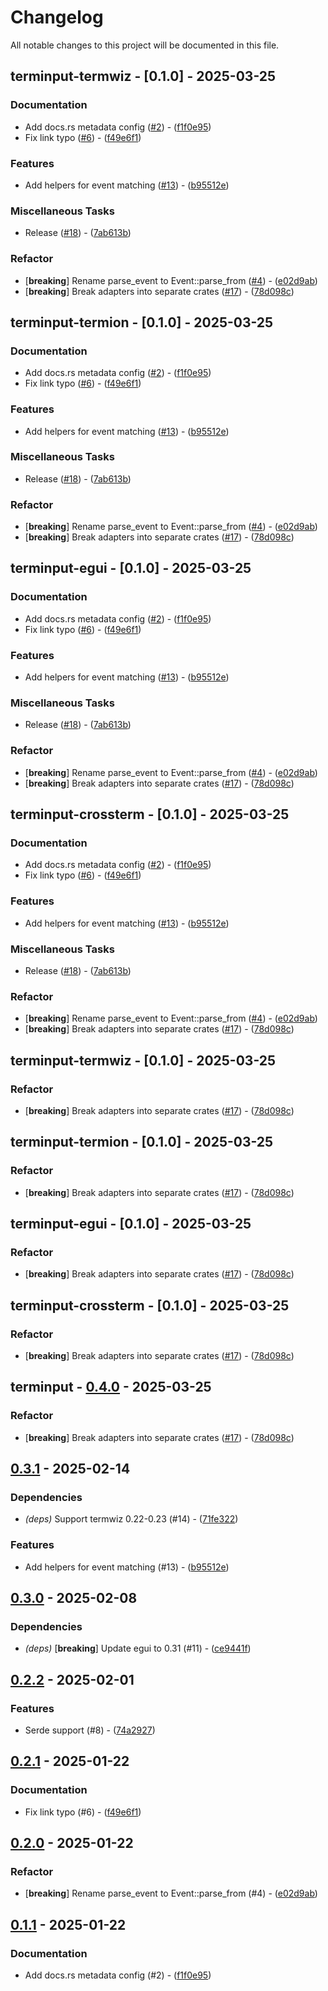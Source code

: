 # Changelog

All notable changes to this project will be documented in this file.

## terminput-termwiz - [0.1.0] - 2025-03-25

### Documentation

- Add docs.rs metadata config ([#2](https://github.com/aschey/terminput/issues/2)) - ([f1f0e95](https://github.com/aschey/terminput/commit/f1f0e957540eedc2fdab8d2ff7011497187dc540))
- Fix link typo ([#6](https://github.com/aschey/terminput/issues/6)) - ([f49e6f1](https://github.com/aschey/terminput/commit/f49e6f1904cabe52c4124e4d1b2821f40ba0dd80))

### Features

- Add helpers for event matching ([#13](https://github.com/aschey/terminput/issues/13)) - ([b95512e](https://github.com/aschey/terminput/commit/b95512ebae0fb5fb0234a8120bf8031e52bcedc8))

### Miscellaneous Tasks

- Release ([#18](https://github.com/aschey/terminput/issues/18)) - ([7ab613b](https://github.com/aschey/terminput/commit/7ab613b7db77b792a7252fd1a1ac3004d19de355))

### Refactor

- [**breaking**] Rename parse_event to Event::parse_from ([#4](https://github.com/aschey/terminput/issues/4)) - ([e02d9ab](https://github.com/aschey/terminput/commit/e02d9ab77aa82c487676ee5e76e65bd7c7cbd469))
- [**breaking**] Break adapters into separate crates ([#17](https://github.com/aschey/terminput/issues/17)) - ([78d098c](https://github.com/aschey/terminput/commit/78d098cf9629a53cab25cd16a488351e95497f69))

## terminput-termion - [0.1.0] - 2025-03-25

### Documentation

- Add docs.rs metadata config ([#2](https://github.com/aschey/terminput/issues/2)) - ([f1f0e95](https://github.com/aschey/terminput/commit/f1f0e957540eedc2fdab8d2ff7011497187dc540))
- Fix link typo ([#6](https://github.com/aschey/terminput/issues/6)) - ([f49e6f1](https://github.com/aschey/terminput/commit/f49e6f1904cabe52c4124e4d1b2821f40ba0dd80))

### Features

- Add helpers for event matching ([#13](https://github.com/aschey/terminput/issues/13)) - ([b95512e](https://github.com/aschey/terminput/commit/b95512ebae0fb5fb0234a8120bf8031e52bcedc8))

### Miscellaneous Tasks

- Release ([#18](https://github.com/aschey/terminput/issues/18)) - ([7ab613b](https://github.com/aschey/terminput/commit/7ab613b7db77b792a7252fd1a1ac3004d19de355))

### Refactor

- [**breaking**] Rename parse_event to Event::parse_from ([#4](https://github.com/aschey/terminput/issues/4)) - ([e02d9ab](https://github.com/aschey/terminput/commit/e02d9ab77aa82c487676ee5e76e65bd7c7cbd469))
- [**breaking**] Break adapters into separate crates ([#17](https://github.com/aschey/terminput/issues/17)) - ([78d098c](https://github.com/aschey/terminput/commit/78d098cf9629a53cab25cd16a488351e95497f69))

## terminput-egui - [0.1.0] - 2025-03-25

### Documentation

- Add docs.rs metadata config ([#2](https://github.com/aschey/terminput/issues/2)) - ([f1f0e95](https://github.com/aschey/terminput/commit/f1f0e957540eedc2fdab8d2ff7011497187dc540))
- Fix link typo ([#6](https://github.com/aschey/terminput/issues/6)) - ([f49e6f1](https://github.com/aschey/terminput/commit/f49e6f1904cabe52c4124e4d1b2821f40ba0dd80))

### Features

- Add helpers for event matching ([#13](https://github.com/aschey/terminput/issues/13)) - ([b95512e](https://github.com/aschey/terminput/commit/b95512ebae0fb5fb0234a8120bf8031e52bcedc8))

### Miscellaneous Tasks

- Release ([#18](https://github.com/aschey/terminput/issues/18)) - ([7ab613b](https://github.com/aschey/terminput/commit/7ab613b7db77b792a7252fd1a1ac3004d19de355))

### Refactor

- [**breaking**] Rename parse_event to Event::parse_from ([#4](https://github.com/aschey/terminput/issues/4)) - ([e02d9ab](https://github.com/aschey/terminput/commit/e02d9ab77aa82c487676ee5e76e65bd7c7cbd469))
- [**breaking**] Break adapters into separate crates ([#17](https://github.com/aschey/terminput/issues/17)) - ([78d098c](https://github.com/aschey/terminput/commit/78d098cf9629a53cab25cd16a488351e95497f69))

## terminput-crossterm - [0.1.0] - 2025-03-25

### Documentation

- Add docs.rs metadata config ([#2](https://github.com/aschey/terminput/issues/2)) - ([f1f0e95](https://github.com/aschey/terminput/commit/f1f0e957540eedc2fdab8d2ff7011497187dc540))
- Fix link typo ([#6](https://github.com/aschey/terminput/issues/6)) - ([f49e6f1](https://github.com/aschey/terminput/commit/f49e6f1904cabe52c4124e4d1b2821f40ba0dd80))

### Features

- Add helpers for event matching ([#13](https://github.com/aschey/terminput/issues/13)) - ([b95512e](https://github.com/aschey/terminput/commit/b95512ebae0fb5fb0234a8120bf8031e52bcedc8))

### Miscellaneous Tasks

- Release ([#18](https://github.com/aschey/terminput/issues/18)) - ([7ab613b](https://github.com/aschey/terminput/commit/7ab613b7db77b792a7252fd1a1ac3004d19de355))

### Refactor

- [**breaking**] Rename parse_event to Event::parse_from ([#4](https://github.com/aschey/terminput/issues/4)) - ([e02d9ab](https://github.com/aschey/terminput/commit/e02d9ab77aa82c487676ee5e76e65bd7c7cbd469))
- [**breaking**] Break adapters into separate crates ([#17](https://github.com/aschey/terminput/issues/17)) - ([78d098c](https://github.com/aschey/terminput/commit/78d098cf9629a53cab25cd16a488351e95497f69))

## terminput-termwiz - [0.1.0] - 2025-03-25
### Refactor

- [**breaking**] Break adapters into separate crates ([#17](https://github.com/aschey/terminput/issues/17)) - ([78d098c](https://github.com/aschey/terminput/commit/78d098cf9629a53cab25cd16a488351e95497f69))

## terminput-termion - [0.1.0] - 2025-03-25

### Refactor

- [**breaking**] Break adapters into separate crates ([#17](https://github.com/aschey/terminput/issues/17)) - ([78d098c](https://github.com/aschey/terminput/commit/78d098cf9629a53cab25cd16a488351e95497f69))

## terminput-egui - [0.1.0] - 2025-03-25

### Refactor

- [**breaking**] Break adapters into separate crates ([#17](https://github.com/aschey/terminput/issues/17)) - ([78d098c](https://github.com/aschey/terminput/commit/78d098cf9629a53cab25cd16a488351e95497f69))

## terminput-crossterm - [0.1.0] - 2025-03-25

### Refactor

- [**breaking**] Break adapters into separate crates ([#17](https://github.com/aschey/terminput/issues/17)) - ([78d098c](https://github.com/aschey/terminput/commit/78d098cf9629a53cab25cd16a488351e95497f69))

## terminput - [0.4.0](https://github.com/aschey/terminput/compare/0.3.1..0.4.0) - 2025-03-25

### Refactor

- [**breaking**] Break adapters into separate crates ([#17](https://github.com/aschey/terminput/issues/17)) - ([78d098c](https://github.com/aschey/terminput/commit/78d098cf9629a53cab25cd16a488351e95497f69))

## [0.3.1](https://github.com/aschey/terminput/compare/0.3.0..0.3.1) - 2025-02-14

### Dependencies

- *(deps)* Support termwiz 0.22-0.23 (#14) - ([71fe322](https://github.com/aschey/terminput/commit/71fe322093553d38daa1e94da1199320454d6bd8))

### Features

- Add helpers for event matching (#13) - ([b95512e](https://github.com/aschey/terminput/commit/b95512ebae0fb5fb0234a8120bf8031e52bcedc8))

<!-- generated by git-cliff -->
## [0.3.0](https://github.com/aschey/terminput/compare/0.2.2..0.3.0) - 2025-02-08

### Dependencies

- *(deps)* [**breaking**] Update egui to 0.31 (#11) - ([ce9441f](https://github.com/aschey/terminput/commit/ce9441fc893e1c627671c27ff9801d21e77518ea))

<!-- generated by git-cliff -->
## [0.2.2](https://github.com/aschey/terminput/compare/0.2.1..0.2.2) - 2025-02-01

### Features

- Serde support (#8) - ([74a2927](https://github.com/aschey/terminput/commit/74a29279489db501322e1003a1aa2f6fc3cc4ef7))

<!-- generated by git-cliff -->
## [0.2.1](https://github.com/aschey/terminput/compare/0.2.0..0.2.1) - 2025-01-22

### Documentation

- Fix link typo (#6) - ([f49e6f1](https://github.com/aschey/terminput/commit/f49e6f1904cabe52c4124e4d1b2821f40ba0dd80))

<!-- generated by git-cliff -->
## [0.2.0](https://github.com/aschey/terminput/compare/0.1.1..0.2.0) - 2025-01-22

### Refactor

- [**breaking**] Rename parse_event to Event::parse_from (#4) - ([e02d9ab](https://github.com/aschey/terminput/commit/e02d9ab77aa82c487676ee5e76e65bd7c7cbd469))

<!-- generated by git-cliff -->
## [0.1.1](https://github.com/aschey/terminput/compare/0.1.0..0.1.1) - 2025-01-22

### Documentation

- Add docs.rs metadata config (#2) - ([f1f0e95](https://github.com/aschey/terminput/commit/f1f0e957540eedc2fdab8d2ff7011497187dc540))

<!-- generated by git-cliff -->
<!-- generated by git-cliff -->
